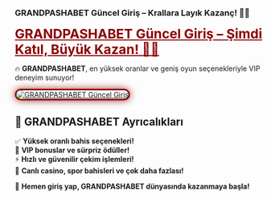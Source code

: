 ### **GRANDPASHABET Güncel Giriş – Krallara Layık Kazanç! 👑🔥**  

<a href="https://cutt.ly/GrandSosyal" title="GRANDPASHABET Güncel Giriş" style="color: #8B0000; font-size: 26px; font-weight: bold;">GRANDPASHABET Güncel Giriş – Şimdi Katıl, Büyük Kazan! 🎯💎</a>  

🔥 **GRANDPASHABET**, en yüksek oranlar ve geniş oyun seçenekleriyle VIP deneyim sunuyor!  

<a href="https://cutt.ly/GrandSosyal" title="GRANDPASHABET Güncel Giriş">  
<img src="https://i.ibb.co/BtMhhf6/g-venligiris.jpg" alt="GRANDPASHABET Güncel Giriş" style="max-width: 100%; border: 3px solid #8B0000; border-radius: 15px; box-shadow: 0px 0px 15px rgba(139, 0, 0, 0.8);">  
</a>  

## 🚀 **GRANDPASHABET Ayrıcalıkları**  
✅ **Yüksek oranlı bahis seçenekleri!**  
🎁 **VIP bonuslar ve sürpriz ödüller!**  
⚡ **Hızlı ve güvenilir çekim işlemleri!**  
🎲 **Canlı casino, spor bahisleri ve çok daha fazlası!**  

💎 **Hemen giriş yap, GRANDPASHABET dünyasında kazanmaya başla!**
